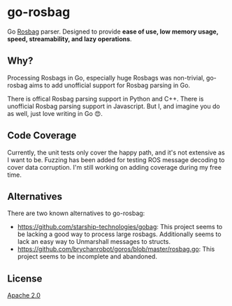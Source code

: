# go-rosbag
Go [Rosbag](http://wiki.ros.org/rosbag) parser. Designed to provide **ease of use, low memory usage, speed, streamability, and lazy operations**.

## Why?
Processing Rosbags in Go, especially huge Rosbags was non-trivial, go-rosbag aims to add unofficial support for Rosbag parsing in Go.

There is offical Rosbag parsing support in Python and C++. There is unofficial Rosbag parsing support in Javascript. But I, and imagine you do as well, just love writing in Go 😍. 

## Code Coverage

Currently, the unit tests only cover the happy path, and it's not extensive as I want to be. Fuzzing has been added for testing ROS message decoding to cover data corruption. I'm still working on adding coverage during my free time.

## Alternatives

There are two known alternatives to go-rosbag: 

* https://github.com/starship-technologies/gobag: This project seems to be lacking a good way to process large rosbags. Additionally seems to lack an easy way to Unmarshall messages to structs.
* https://github.com/brychanrobot/goros/blob/master/rosbag.go: This project seems to be incomplete and abandoned.

## License

[Apache 2.0](https://github.com/lherman-cs/go-rosbag/blob/master/LICENSE)
